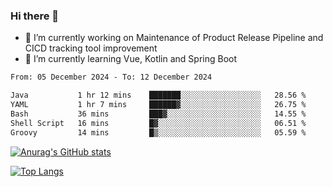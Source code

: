 ### Hi there 👋

- 🔭 I’m currently working on Maintenance of Product Release Pipeline and CICD tracking tool improvement
- 🌱 I’m currently learning Vue, Kotlin and Spring Boot

<!--START_SECTION:waka-->

```txt
From: 05 December 2024 - To: 12 December 2024

Java           1 hr 12 mins    ███████░░░░░░░░░░░░░░░░░░   28.56 %
YAML           1 hr 7 mins     ██████▓░░░░░░░░░░░░░░░░░░   26.75 %
Bash           36 mins         ███▓░░░░░░░░░░░░░░░░░░░░░   14.55 %
Shell Script   16 mins         █▓░░░░░░░░░░░░░░░░░░░░░░░   06.51 %
Groovy         14 mins         █▒░░░░░░░░░░░░░░░░░░░░░░░   05.59 %
```

<!--END_SECTION:waka-->

[![Anurag's GitHub stats](https://github-readme-stats.vercel.app/api?username=yunhao981&show_icons=true&theme=solarized-dark)](https://github.com/anuraghazra/github-readme-stats)

[![Top Langs](https://github-readme-stats.vercel.app/api/top-langs/?username=yunhao981&theme=solarized-dark&layout=compact)](https://github.com/anuraghazra/github-readme-stats)

<!--
**yunhao981/yunhao981** is a ✨ _special_ ✨ repository because its `README.md` (this file) appears on your GitHub profile.

Here are some ideas to get you started:

- 🔭 I’m currently working on Maintenance of Release Pipeline and CICD tracking tool improvement
- 🌱 I’m currently learning Vue, Kotlin and Spring Boot
- 👯 I’m looking to collaborate on ...
- 🤔 I’m looking for help with ...
- 💬 Ask me about ...
- 📫 How to reach me: ...
- 😄 Pronouns: ...
- ⚡ Fun fact: ...
-->


